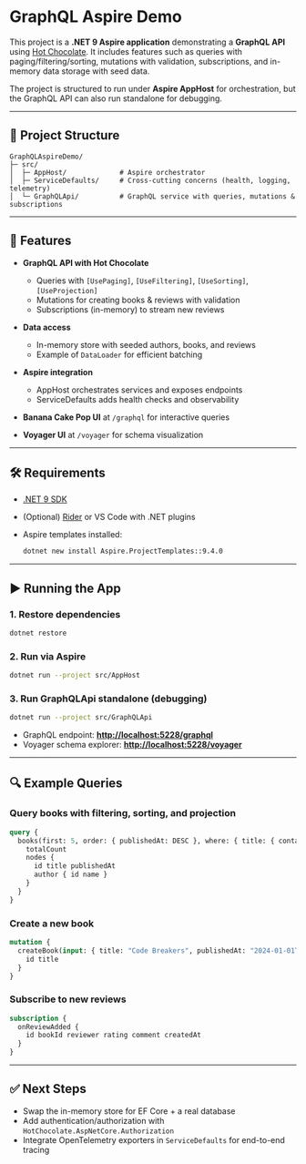 # GraphQL Aspire Demo

This project is a **.NET 9 Aspire application** demonstrating a **GraphQL API** using [Hot Chocolate](https://chillicream.com/docs/hotchocolate/). It includes features such as queries with paging/filtering/sorting, mutations with validation, subscriptions, and in-memory data storage with seed data.

The project is structured to run under **Aspire AppHost** for orchestration, but the GraphQL API can also run standalone for debugging.

---

## 📂 Project Structure

```
GraphQLAspireDemo/
├─ src/
│  ├─ AppHost/             # Aspire orchestrator
│  ├─ ServiceDefaults/     # Cross-cutting concerns (health, logging, telemetry)
│  └─ GraphQLApi/          # GraphQL service with queries, mutations & subscriptions
```

---

## 🚀 Features

* **GraphQL API with Hot Chocolate**

  * Queries with `[UsePaging]`, `[UseFiltering]`, `[UseSorting]`, `[UseProjection]`
  * Mutations for creating books & reviews with validation
  * Subscriptions (in-memory) to stream new reviews
* **Data access**

  * In-memory store with seeded authors, books, and reviews
  * Example of `DataLoader` for efficient batching
* **Aspire integration**

  * AppHost orchestrates services and exposes endpoints
  * ServiceDefaults adds health checks and observability
* **Banana Cake Pop UI** at `/graphql` for interactive queries
* **Voyager UI** at `/voyager` for schema visualization

---

## 🛠️ Requirements

* [.NET 9 SDK](https://dotnet.microsoft.com/)
* (Optional) [Rider](https://www.jetbrains.com/rider/) or VS Code with .NET plugins
* Aspire templates installed:

  ```bash
  dotnet new install Aspire.ProjectTemplates::9.4.0
  ```

---

## ▶️ Running the App

### 1. Restore dependencies

```bash
dotnet restore
```

### 2. Run via Aspire

```bash
dotnet run --project src/AppHost
```

### 3. Run GraphQLApi standalone (debugging)

```bash
dotnet run --project src/GraphQLApi
```

* GraphQL endpoint: **[http://localhost:5228/graphql](http://localhost:5228/graphql)**
* Voyager schema explorer: **[http://localhost:5228/voyager](http://localhost:5228/voyager)**

---

## 🔍 Example Queries

### Query books with filtering, sorting, and projection

```graphql
query {
  books(first: 5, order: { publishedAt: DESC }, where: { title: { contains: "e" } }) {
    totalCount
    nodes {
      id title publishedAt
      author { id name }
    }
  }
}
```

### Create a new book

```graphql
mutation {
  createBook(input: { title: "Code Breakers", publishedAt: "2024-01-01T00:00:00Z", authorId: "PUT_AUTHOR_ID_HERE" }) {
    id title
  }
}
```

### Subscribe to new reviews

```graphql
subscription {
  onReviewAdded {
    id bookId reviewer rating comment createdAt
  }
}
```

---

## ✅ Next Steps

* Swap the in-memory store for EF Core + a real database
* Add authentication/authorization with `HotChocolate.AspNetCore.Authorization`
* Integrate OpenTelemetry exporters in `ServiceDefaults` for end-to-end tracing
